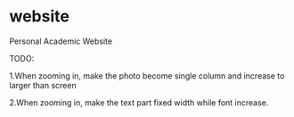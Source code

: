 # website
Personal Academic Website

TODO:

1.When zooming in, make the photo become single column and increase to larger than screen

2.When zooming in, make the text part fixed width while font increase.

